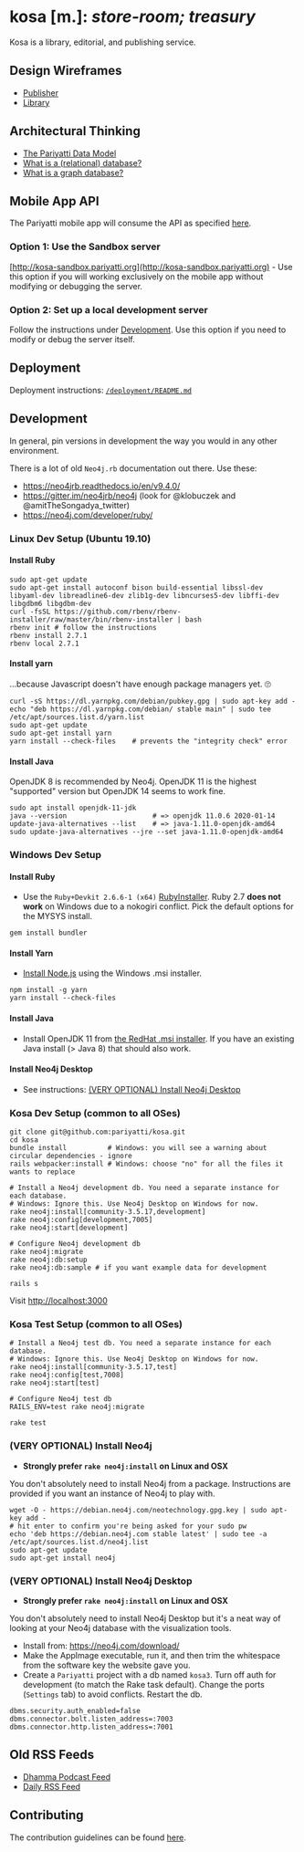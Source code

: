 # kosa [m.]: _store-room; treasury_

Kosa is a library, editorial, and publishing service.

## Design Wireframes

- [Publisher](https://whimsical.com/4tTbGHDiYkYXj7cUnTBSTb)
- [Library](https://whimsical.com/6LN2LDkv1bRyyuojyiJ8oV)

## Architectural Thinking

- [The Pariyatti Data Model](https://github.com/pariyatti/agga/blob/master/docs/data-models.pdf)
- [What is a (relational) database?](https://docs.google.com/document/d/1QuiWPaAUH9_UOeBouGGCgF_FyRRhoL4uLkfKvSsbw2o/edit#)
- [What is a graph database?](https://neo4j.com/developer/graph-database/)

## Mobile App API

The Pariyatti mobile app will consume the API as specified [here](https://github.com/pariyatti/kosa/blob/master/docs/api.md).

### Option 1: Use the Sandbox server

[http://kosa-sandbox.pariyatti.org](http://kosa-sandbox.pariyatti.org) - Use this option if you will working exclusively on the mobile app without modifying or debugging the server.

### Option 2: Set up a local development server

Follow the instructions under [Development](https://github.com/pariyatti/kosa#development). Use this option if you need to modify or debug the server itself.

## Deployment

Deployment instructions: [`/deployment/README.md`](https://github.com/pariyatti/kosa/blob/master/deployment/README.md)

## Development

In general, pin versions in development the way you would in any other environment.

There is a lot of old `Neo4j.rb` documentation out there. Use these:

- https://neo4jrb.readthedocs.io/en/v9.4.0/
- https://gitter.im/neo4jrb/neo4j (look for @klobuczek and @amitTheSongadya_twitter)
- https://neo4j.com/developer/ruby/

### Linux Dev Setup (Ubuntu 19.10)

#### Install Ruby

```
sudo apt-get update
sudo apt-get install autoconf bison build-essential libssl-dev libyaml-dev libreadline6-dev zlib1g-dev libncurses5-dev libffi-dev libgdbm6 libgdbm-dev
curl -fsSL https://github.com/rbenv/rbenv-installer/raw/master/bin/rbenv-installer | bash
rbenv init # follow the instructions
rbenv install 2.7.1
rbenv local 2.7.1
```

#### Install yarn

...because Javascript doesn't have enough package managers yet. 🙄

```
curl -sS https://dl.yarnpkg.com/debian/pubkey.gpg | sudo apt-key add -
echo "deb https://dl.yarnpkg.com/debian/ stable main" | sudo tee /etc/apt/sources.list.d/yarn.list
sudo apt-get update
sudo apt-get install yarn
yarn install --check-files    # prevents the "integrity check" error
```

#### Install Java

OpenJDK 8 is recommended by Neo4j. OpenJDK 11 is the highest "supported" version but OpenJDK 14 seems to work fine.

```
sudo apt install openjdk-11-jdk
java --version                     # => openjdk 11.0.6 2020-01-14
update-java-alternatives --list    # => java-1.11.0-openjdk-amd64
sudo update-java-alternatives --jre --set java-1.11.0-openjdk-amd64
```

### Windows Dev Setup

#### Install Ruby

- Use the `Ruby+Devkit 2.6.6-1 (x64)` [RubyInstaller](https://rubyinstaller.org/downloads/). Ruby 2.7 **does not work** on Windows due to a nokogiri conflict. Pick the default options for the MYSYS install.

```
gem install bundler
```

#### Install Yarn

- [Install Node.js](https://nodejs.org/en/download/) using the Windows .msi installer.

```
npm install -g yarn
yarn install --check-files
```

#### Install Java

- Install OpenJDK 11 from [the RedHat .msi installer](https://developers.redhat.com/products/openjdk/download). If you have an existing Java install (> Java 8) that should also work.

#### Install Neo4j Desktop

- See instructions: [(VERY OPTIONAL) Install Neo4j Desktop](https://github.com/pariyatti/kosa/#very-optional-install-neo4j-desktop)

### Kosa Dev Setup (common to all OSes)

```
git clone git@github.com:pariyatti/kosa.git
cd kosa
bundle install          # Windows: you will see a warning about circular dependencies - ignore
rails webpacker:install # Windows: choose "no" for all the files it wants to replace

# Install a Neo4j development db. You need a separate instance for each database.
# Windows: Ignore this. Use Neo4j Desktop on Windows for now.
rake neo4j:install[community-3.5.17,development]
rake neo4j:config[development,7005]
rake neo4j:start[development]

# Configure Neo4j development db
rake neo4j:migrate
rake neo4j:db:setup
rake neo4j:db:sample # if you want example data for development

rails s
```

Visit [http://localhost:3000](http://localhost:3000)

### Kosa Test Setup (common to all OSes)

```
# Install a Neo4j test db. You need a separate instance for each database.
# Windows: Ignore this. Use Neo4j Desktop on Windows for now.
rake neo4j:install[community-3.5.17,test]
rake neo4j:config[test,7008]
rake neo4j:start[test]

# Configure Neo4j test db
RAILS_ENV=test rake neo4j:migrate

rake test
```

### (VERY OPTIONAL) Install Neo4j

- **Strongly prefer `rake neo4j:install` on Linux and OSX**

You don't absolutely need to install Neo4j from a package. Instructions are provided if you want an instance of Neo4j to play with.

```
wget -O - https://debian.neo4j.com/neotechnology.gpg.key | sudo apt-key add -
# hit enter to confirm you're being asked for your sudo pw
echo 'deb https://debian.neo4j.com stable latest' | sudo tee -a /etc/apt/sources.list.d/neo4j.list
sudo apt-get update
sudo apt-get install neo4j
```

### (VERY OPTIONAL) Install Neo4j Desktop

- **Strongly prefer `rake neo4j:install` on Linux and OSX**

You don't absolutely need to install Neo4j Desktop but it's a neat way of looking at your Neo4j database with the visualization tools.

- Install from: https://neo4j.com/download/
- Make the AppImage executable, run it, and then trim the whitespace from the software key the website gave you.
- Create a `Pariyatti` project with a db named `kosa3`. Turn off auth for development (to match the Rake task default). Change the ports (`Settings` tab) to avoid conflicts. Restart the db.

```
dbms.security.auth_enabled=false
dbms.connector.bolt.listen_address=:7003
dbms.connector.http.listen_address=:7001
```

## Old RSS Feeds

- [Dhamma Podcast Feed](http://feeds.pariyatti.org/dhammapodcasts)
- [Daily RSS Feed](https://www.pariyatti.org/Free-Resources/Daily-Words/RSS-Feeds)

## Contributing

The contribution guidelines can be found [here](https://github.com/pariyatti/agga/blob/master/CONTRIBUTING.md).
